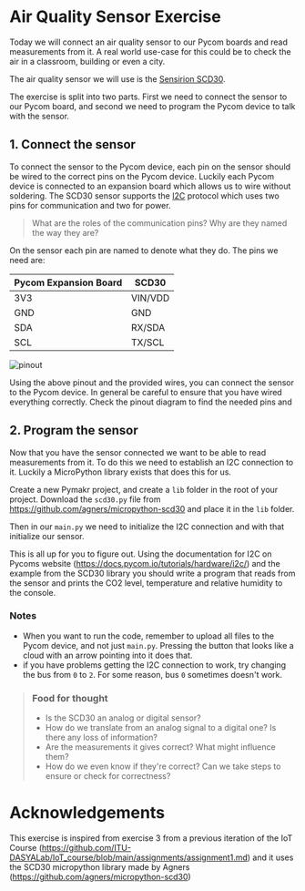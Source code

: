 # Air Quality Sensor Exercise
Today we will connect an air quality sensor to our Pycom boards and read measurements from it.
A real world use-case for this could be to check the air in a classroom, building or even a city.

The air quality sensor we will use is the [Sensirion SCD30](https://sensirion.com/products/catalog/SCD30/).

The exercise is split into two parts. First we need to connect the sensor to our Pycom board, and second we need to program the Pycom device to talk with the sensor.

## 1. Connect the sensor
To connect the sensor to the Pycom device, each pin on the sensor should be wired to the correct pins on the Pycom device. Luckily each Pycom device is connected to an expansion board which allows us to wire without soldering. 
The SCD30 sensor supports the [I2C](https://en.wikipedia.org/wiki/I%C2%B2C) protocol which uses two pins for communication and two for power.

> What are the roles of the communication pins? Why are they named the way they are?


On the sensor each pin are named to denote what they do. The pins we need are:

| Pycom Expansion Board | SCD30 |
|-----------------------|-------|
|3V3                    |VIN/VDD|
|GND                    |GND    |
|SDA                    |RX/SDA |
|SCL                    |TX/SCL |


![pinout](https://docs.pycom.io/gitbook/assets/lopy4-pinout.png)


Using the above pinout and the provided wires, you can connect the sensor to the Pycom device. 
In general be careful to ensure that you have wired everything correctly. Check the pinout diagram to find the needed pins and 


## 2. Program the sensor
Now that you have the sensor connected we want to be able to read measurements from it. To do this we need to establish an I2C connection to it. Luckily a MicroPython library exists that does this for us. 

Create a new Pymakr project, and create a `lib` folder in the root of your project.
Download the `scd30.py` file from https://github.com/agners/micropython-scd30 and place it in the `lib` folder.

Then in our `main.py` we need to initialize the I2C connection and with that initialize our sensor.

This is all up for you to figure out. Using the documentation for I2C on Pycoms website (https://docs.pycom.io/tutorials/hardware/i2c/) and the example from the SCD30 library you should write a program that reads from the sensor and prints the CO2 level, temperature and relative humidity to the console.



### Notes
- When you want to run the code, remember to upload all files to the Pycom device, and not just `main.py`. Pressing the button that looks like a cloud with an arrow pointing into it does that.
- if you have problems getting the I2C connection to work, try changing the bus from `0` to `2`. For some reason, bus `0` sometimes doesn't work.

>### Food for thought
>- Is the SCD30 an analog or digital sensor?
>- How do we translate from an analog signal to a digital one? Is there any loss of information?
>- Are the measurements it gives correct? What might influence them?
>- How do we even know if they're correct? Can we take steps to ensure or check for correctness?

# Acknowledgements
This exercise is inspired from exercise 3 from a previous iteration of the IoT Course (https://github.com/ITU-DASYALab/IoT_course/blob/main/assignments/assignment1.md)
and it uses the SCD30 micropython library made by Agners (https://github.com/agners/micropython-scd30)